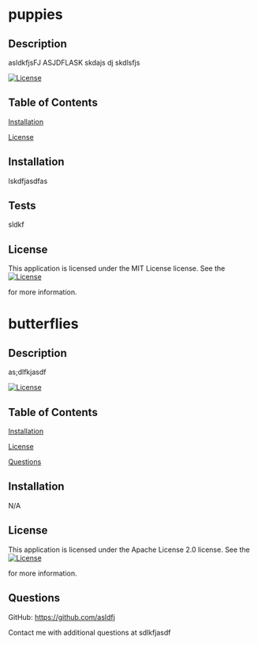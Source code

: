 # puppies

## Description
 asldkfjsFJ ASJDFLASK skdajs dj skdlsfjs

[![License](https://img.shields.io/badge/License-MIT-yellow.svg)](https://opensource.org/licenses/MIT)

## Table of Contents

[Installation](#installation)

[License](#license)

## Installation
 lskdfjasdfas

## Tests
 sldkf

## License
 This application is licensed under the MIT License license.
 See the [![License](https://img.shields.io/badge/License-MIT-yellow.svg)](https://opensource.org/licenses/MIT)

 for more information.

# butterflies

## Description
 as;dlfkjasdf

[![License](https://img.shields.io/badge/License-Apache_2.0-blue.svg)](https://opensource.org/licenses/Apache-2.0)

## Table of Contents

[Installation](#installation)

[License](#license)

[Questions](#questions)

## Installation
 N/A

## License
 This application is licensed under the Apache License 2.0 license.
 See the [![License](https://img.shields.io/badge/License-Apache_2.0-blue.svg)](https://opensource.org/licenses/Apache-2.0)

 for more information.

## Questions
GitHub: https://github.com/asldfj

Contact me with additional questions at sdlkfjasdf

